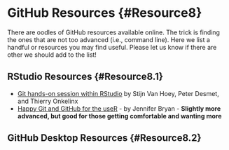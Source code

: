 # GitHub Resources {#Resource8}



There are oodles of GitHub resources available online. The trick is finding the ones that are not too advanced (i.e., command line). Here we list a handful or resources you may find useful. Please let us know if there are other we should add to the list!

## RStudio Resources {#Resource8.1}

-   [Git hands-on session within RStudio](https://inbo.github.io/git-course/course_rstudio.html#1_Setup) by Stijn Van Hoey, Peter Desmet, and Thierry Onkelinx
-   [Happy Git and GitHub for the useR](https://happygitwithr.com/) - by Jennifer Bryan - **Slightly more advanced, but good for those getting comfortable and wanting more**

## GitHub Desktop Resources {#Resource8.2}
